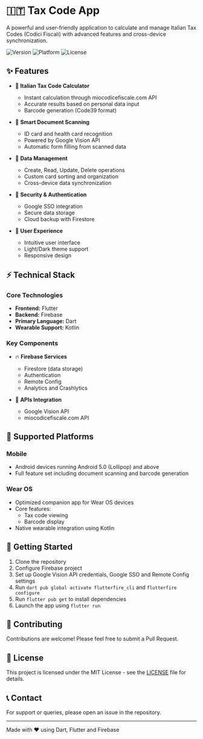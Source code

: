 # 🇮🇹 Tax Code App

A powerful and user-friendly application to calculate and manage Italian Tax Codes (Codici Fiscali) with advanced features and cross-device synchronization.

![Version](https://img.shields.io/badge/version-1.4.0-blue)
![Platform](https://img.shields.io/badge/platform-Android%20%7C%20Wear%20OS-brightgreen)
![License](https://img.shields.io/badge/license-MIT-green)

## ✨ Features

- 🧮 **Italian Tax Code Calculator**

  - Instant calculation through miocodicefiscale.com API
  - Accurate results based on personal data input
  - Barcode generation (Code39 format)

- 📸 **Smart Document Scanning**

  - ID card and health card recognition
  - Powered by Google Vision API
  - Automatic form filling from scanned data

- 💾 **Data Management**

  - Create, Read, Update, Delete operations
  - Custom card sorting and organization
  - Cross-device data synchronization

- 🔐 **Security & Authentication**

  - Google SSO integration
  - Secure data storage
  - Cloud backup with Firestore

- 🎨 **User Experience**
  - Intuitive user interface
  - Light/Dark theme support
  - Responsive design

## ⚡ Technical Stack

### Core Technologies

- **Frontend:** Flutter
- **Backend:** Firebase
- **Primary Language:** Dart
- **Wearable Support:** Kotlin

### Key Components

- 🔥 **Firebase Services**

  - Firestore (data storage)
  - Authentication
  - Remote Config
  - Analytics and Crashlytics

- 🔌 **APIs Integration**
  - Google Vision API
  - miocodicefiscale.com API

## 📱 Supported Platforms

### Mobile

- Android devices running Android 5.0 (Lollipop) and above
- Full feature set including document scanning and barcode generation

### Wear OS

- Optimized companion app for Wear OS devices
- Core features:
  - Tax code viewing
  - Barcode display
- Native wearable integration using Kotlin

## 🚀 Getting Started

1. Clone the repository
2. Configure Firebase project
3. Set up Google Vision API credentials, Google SSO and Remote Config settings
4. Run `dart pub global activate flutterfire_cli` and `flutterfire configure`
5. Run `flutter pub get` to install dependencies
6. Launch the app using `flutter run`

## 🤝 Contributing

Contributions are welcome! Please feel free to submit a Pull Request.

## 📝 License

This project is licensed under the MIT License - see the [LICENSE](LICENSE) file for details.

## 📞 Contact

For support or queries, please open an issue in the repository.

---

Made with ❤️ using Dart, Flutter and Firebase
